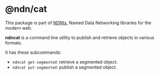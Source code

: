 # @ndn/cat

This package is part of [NDNts](https://yoursunny.com/p/NDNts/), Named Data Networking libraries for the modern web.

**ndncat** is a command line utility to publish and retrieve objects in various formats.

It has these subcommands:

* `ndncat get-segmented`: retrieve a segmented object.
* `ndncat put-segmented`: publish a segmented object.
